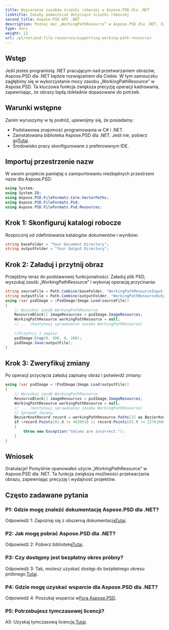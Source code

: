 ```yaml
---
title: Wspieranie zasobów ścieżki roboczej w Aspose.PSD dla .NET
linktitle: Zasoby pomocnicze dotyczące ścieżki roboczej
second_title: Aspose.PSD API .NET
description: Poznaj moc „WorkingPathResource” w Aspose.PSD dla .NET. Zwiększ precyzję obrazu dzięki temu przewodnikowi krok po kroku.
type: docs
weight: 12
url: /pl/net/psd-file-resources/supporting-working-path-resource/
---
```

## Wstęp
Jeśli jesteś programistą .NET pracującym nad przetwarzaniem obrazów, Aspose.PSD dla .NET będzie rozwiązaniem dla Ciebie. W tym samouczku zagłębimy się w wykorzystanie mocy zasobu „WorkingPathResource” w Aspose.PSD. Ta kluczowa funkcja zwiększa precyzję operacji kadrowania, zapewniając, że obrazy będą dokładnie dopasowane do potrzeb.
## Warunki wstępne
Zanim wyruszymy w tę podróż, upewnijmy się, że posiadamy:
- Podstawowa znajomość programowania w C# i .NET.
-  Zainstalowana biblioteka Aspose.PSD dla .NET. Jeśli nie, pobierz go[Tutaj](https://releases.aspose.com/psd/net/).
- Środowisko pracy skonfigurowane z preferowanym IDE.
## Importuj przestrzenie nazw
W swoim projekcie pamiętaj o zaimportowaniu niezbędnych przestrzeni nazw dla Aspose.PSD:
```csharp
using System;
using System.IO;
using Aspose.PSD.FileFormats.Core.VectorPaths;
using Aspose.PSD.FileFormats.Psd;
using Aspose.PSD.FileFormats.Psd.Resources;
```
## Krok 1: Skonfiguruj katalogi robocze
Rozpocznij od zdefiniowania katalogów dokumentów i wyników:
```csharp
string baseFolder = "Your Document Directory";
string outputFolder = "Your Output Directory";
```
## Krok 2: Załaduj i przytnij obraz
Przejdźmy teraz do podstawowej funkcjonalności. Załaduj plik PSD, wyszukaj zasób „WorkingPathResource” i wykonaj operację przycinania:
```csharp
string sourceFile = Path.Combine(baseFolder, "WorkingPathResourceInput.psd");
string outputFile = Path.Combine(outputFolder, "WorkingPathResourceOutput.psd");
using (var psdImage = (PsdImage)Image.Load(sourceFile))
{
    // Wyszukaj zasób WorkingPathResource.
    ResourceBlock[] imageResources = psdImage.ImageResources;
    WorkingPathResource workingPathResource = null;
    // ... (kontynuuj sprawdzanie zasobu WorkingPathResource)
    
    //Przytnij i zapisz.
    psdImage.Crop(0, 500, 0, 200);
    psdImage.Save(outputFile);
}
```
## Krok 3: Zweryfikuj zmiany
Po operacji przycięcia załaduj zapisany obraz i potwierdź zmiany:
```csharp
using (var psdImage = (PsdImage)Image.Load(outputFile))
{
    // Wyszukaj zasób WorkingPathResource.
    ResourceBlock[] imageResources = psdImage.ImageResources;
    WorkingPathResource workingPathResource = null;
    // ... (kontynuuj sprawdzanie zasobu WorkingPathResource)
    // Sprawdź zmiany.
    BezierKnotRecord record = workingPathResource.Paths[3] as BezierKnotRecord;
    if (record.Points[0].X != 4630510 || record.Points[0].Y != 22761088)
    {
        throw new Exception("Values are incorrect.");
    }
}
```
## Wniosek

Gratulacje! Pomyślnie opanowałeś użycie „WorkingPathResource” w Aspose.PSD dla .NET. Ta funkcja zwiększa możliwości przetwarzania obrazu, zapewniając precyzję i wydajność projektów.

## Często zadawane pytania

### P1: Gdzie mogę znaleźć dokumentację Aspose.PSD dla .NET?

 Odpowiedź 1: Zapoznaj się z obszerną dokumentacją[Tutaj](https://reference.aspose.com/psd/net/).

### P2: Jak mogę pobrać Aspose.PSD dla .NET?

 Odpowiedź 2: Pobierz bibliotekę[Tutaj](https://releases.aspose.com/psd/net/).

### P3: Czy dostępny jest bezpłatny okres próbny?

 Odpowiedź 3: Tak, możesz uzyskać dostęp do bezpłatnego okresu próbnego.[Tutaj](https://releases.aspose.com/).

### P4: Gdzie mogę uzyskać wsparcie dla Aspose.PSD dla .NET?

 Odpowiedź 4: Poszukaj wsparcia w[Fora Aspose.PSD](https://forum.aspose.com/c/psd/34).

### P5: Potrzebujesz tymczasowej licencji?

 A5: Uzyskaj tymczasową licencję.[Tutaj](https://purchase.aspose.com/temporary-license/).